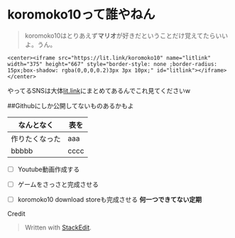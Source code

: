 # koromoko10って誰やねん
>koromoko10はとりあえず**マリオ**が好きだということだけ覚えてたらいいよ。うん。

    <center><iframe src="https://lit.link/koromoko10" name="litlink" width="375" height="667" style="border-style: none ;border-radius: 15px;box-shadow: rgba(0,0,0,0.2)3px 3px 10px;" id="litlink"></iframe></center>


やってるSNSは大体[lit.link](https://lit.link/koromoko10)にまとめてあるんでこれ見てくださいw

##Githubにしか公開してないものあるかもよ

|なんとなく|表を  |
|--|--|
| 作りたくなった |aaa  |
|bbbbb|cccc|

 - [ ] Youtube動画作成する
 - [ ] ゲームをさっさと完成させる
 - [ ] koromoko10 download storeも完成させる
 **何一つできてない定期**
 

Credit

> Written with [StackEdit](https://stackedit.io/).
